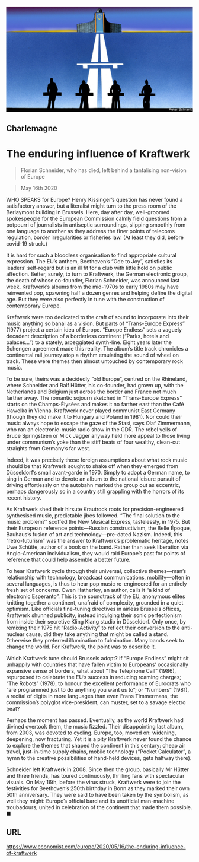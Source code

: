 ![](./images/20200516_EUD000_0.jpg)

## Charlemagne

# The enduring influence of Kraftwerk

> Florian Schneider, who has died, left behind a tantalising non-vision of Europe

> May 16th 2020

WHO SPEAKS for Europe? Henry Kissinger’s question has never found a satisfactory answer, but a literalist might turn to the press room of the Berlaymont building in Brussels. Here, day after day, well-groomed spokespeople for the European Commission calmly field questions from a potpourri of journalists in antiseptic surroundings, slipping smoothly from one language to another as they address the finer points of telecoms regulation, border irregularities or fisheries law. (At least they did, before covid-19 struck.)

It is hard for such a bloodless organisation to find appropriate cultural expression. The EU’s anthem, Beethoven’s “Ode to Joy”, satisfies its leaders’ self-regard but is an ill fit for a club with little hold on public affection. Better, surely, to turn to Kraftwerk, the German electronic group, the death of whose co-founder, Florian Schneider, was announced last week. Kraftwerk’s albums from the mid-1970s to early 1980s may have reinvented pop, spawning half a dozen genres and helping define the digital age. But they were also perfectly in tune with the construction of contemporary Europe.

Kraftwerk were too dedicated to the craft of sound to incorporate into their music anything so banal as a vision. But parts of “Trans-Europe Express” (1977) project a certain idea of Europe. “Europe Endless” sets a vaguely decadent description of a borderless continent (“Parks, hotels and palaces…”) to a stately, arpeggiated synth-line. Eight years later the Schengen agreement made this reality. The album’s title track chronicles a continental rail journey atop a rhythm emulating the sound of wheel on track. These were themes then almost untouched by contemporary rock music.

To be sure, theirs was a decidedly “old Europe”, centred on the Rhineland, where Schneider and Ralf Hütter, his co-founder, had grown up, with the Netherlands and Belgium just across the border and France not much farther away. The romantic sojourn sketched in “Trans-Europe Express” starts on the Champs-Élysées and makes it no farther east than the Café Hawelka in Vienna. Kraftwerk never played communist East Germany (though they did make it to Hungary and Poland in 1981). Nor could their music always hope to escape the gaze of the Stasi, says Olaf Zimmermann, who ran an electronic-music radio show in the GDR. The rebel yells of Bruce Springsteen or Mick Jagger anyway held more appeal to those living under communism’s yoke than the stiff beats of four wealthy, clean-cut straights from Germany’s far west.

Indeed, it was precisely those foreign assumptions about what rock music should be that Kraftwerk sought to shake off when they emerged from Düsseldorf’s small avant-garde in 1970. Simply to adopt a German name, to sing in German and to devote an album to the national leisure pursuit of driving effortlessly on the autobahn marked the group out as eccentric, perhaps dangerously so in a country still grappling with the horrors of its recent history.

As Kraftwerk shed their hirsute Krautrock roots for precision-engineered synthesised music, predictable jibes followed. “The final solution to the music problem?” scoffed the New Musical Express, tastelessly, in 1975. But their European reference points—Russian constructivism, the Belle Époque, Bauhaus’s fusion of art and technology—pre-dated Nazism. Indeed, this “retro-futurism” was the answer to Kraftwerk’s problematic heritage, notes Uwe Schütte, author of a book on the band. Rather than seek liberation via Anglo-American individualism, they would raid Europe’s past for points of reference that could help assemble a better future.

To hear Kraftwerk cycle through their universal, collective themes—man’s relationship with technology, broadcast communications, mobility—often in several languages, is thus to hear pop music re-engineered for an entirely fresh set of concerns. Owen Hatherley, an author, calls it “a kind of electronic Esperanto”. This is the soundtrack of the EU, anonymous elites knitting together a continent, unafraid of complexity, grounded in a quiet optimism. Like officials fine-tuning directives in airless Brussels offices, Kraftwerk shunned publicity, instead indulging their sonic perfectionism from inside their secretive Kling Klang studio in Düsseldorf. Only once, by remixing their 1975 hit “Radio-Activity” to reflect their conversion to the anti-nuclear cause, did they take anything that might be called a stand. Otherwise they preferred illumination to fulmination. Many bands seek to change the world. For Kraftwerk, the point was to describe it.

Which Kraftwerk tune should Brussels adopt? If “Europe Endless” might sit unhappily with countries that have fallen victim to Europeans’ occasionally expansive sense of borders, what about “The Telephone Call” (1986), repurposed to celebrate the EU’s success in reducing roaming charges; “The Robots” (1978), to honour the excellent performance of Eurocrats who “are programmed just to do anything you want us to”; or “Numbers” (1981), a recital of digits in more languages than even Frans Timmermans, the commission’s polyglot vice-president, can muster, set to a savage electro beat?

Perhaps the moment has passed. Eventually, as the world Kraftwerk had divined overtook them, the music fizzled. Their disappointing last album, from 2003, was devoted to cycling. Europe, too, moved on: widening, deepening, now fracturing. Yet it is a pity Kraftwerk never found the chance to explore the themes that shaped the continent in this century: cheap air travel, just-in-time supply chains, mobile technology (“Pocket Calculator”, a hymn to the creative possibilities of hand-held devices, gets halfway there).

Schneider left Kraftwerk in 2008. Since then the group, basically Mr Hütter and three friends, has toured continuously, thrilling fans with spectacular visuals. On May 16th, before the virus struck, Kraftwerk were to join the festivities for Beethoven’s 250th birthday in Bonn as they marked their own 50th anniversary. They were said to have been taken by the symbolism, as well they might: Europe’s official bard and its unofficial man-machine troubadours, united in celebration of the continent that made them possible. ■

## URL

https://www.economist.com/europe/2020/05/16/the-enduring-influence-of-kraftwerk

